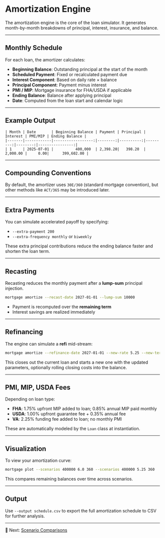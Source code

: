 # Amortization Engine

The amortization engine is the core of the loan simulator. It generates month-by-month breakdowns of principal, interest, insurance, and balance.

---

## Monthly Schedule

For each loan, the amortizer calculates:

- **Beginning Balance**: Outstanding principal at the start of the month
- **Scheduled Payment**: Fixed or recalculated payment due
- **Interest Component**: Based on daily rate × balance
- **Principal Component**: Payment minus interest
- **PMI / MIP**: Mortgage insurance for FHA/USDA if applicable
- **Ending Balance**: Balance after applying principal
- **Date**: Computed from the loan start and calendar logic

---

## Example Output

```text
| Month | Date       | Beginning Balance | Payment | Principal | Interest | PMI/MIP | Ending Balance |
|-------|------------|------------------:|--------:|----------:|---------:|--------:|----------------:|
| 1     | 2025-07-01 |          400,000  | 2,398.20|   398.20  | 2,000.00 |     0.00|      399,602.00 |
```

---

## Compounding Conventions

By default, the amortizer uses `30E/360` (standard mortgage convention), but other methods like `ACT/365` may be introduced later.

---

## Extra Payments

You can simulate accelerated payoff by specifying:

- `--extra-payment 200`
- `--extra-frequency monthly` or `biweekly`

These extra principal contributions reduce the ending balance faster and shorten the loan term.

---

## Recasting

Recasting reduces the monthly payment after a **lump-sum** principal injection.

```bash
mortgage amortize --recast-date 2027-01-01 --lump-sum 10000
```

- Payment is recomputed over the **remaining term**
- Interest savings are realized immediately

---

## Refinancing

The engine can simulate a **refi** mid-stream:

```bash
mortgage amortize --refinance-date 2027-01-01 --new-rate 5.25 --new-term 300 --refi-fees 2500
```

This closes out the current loan and starts a new one with the updated parameters, optionally rolling closing costs into the balance.

---

## PMI, MIP, USDA Fees

Depending on loan type:

- **FHA**: 1.75% upfront MIP added to loan; 0.85% annual MIP paid monthly
- **USDA**: 1.00% upfront guarantee fee + 0.35% annual fee
- **VA**: 2.25% funding fee added to loan; no monthly PMI

These are automatically modeled by the `Loan` class at instantiation.

---

## Visualization

To view your amortization curve:

```bash
mortgage plot --scenarios 400000 6.0 360 --scenarios 400000 5.25 360
```

This compares remaining balances over time across scenarios.

---

## Output

Use `--output schedule.csv` to export the full amortization schedule to CSV for further analysis.

---

📎 Next: [Scenario Comparisons](scenarios.md)
